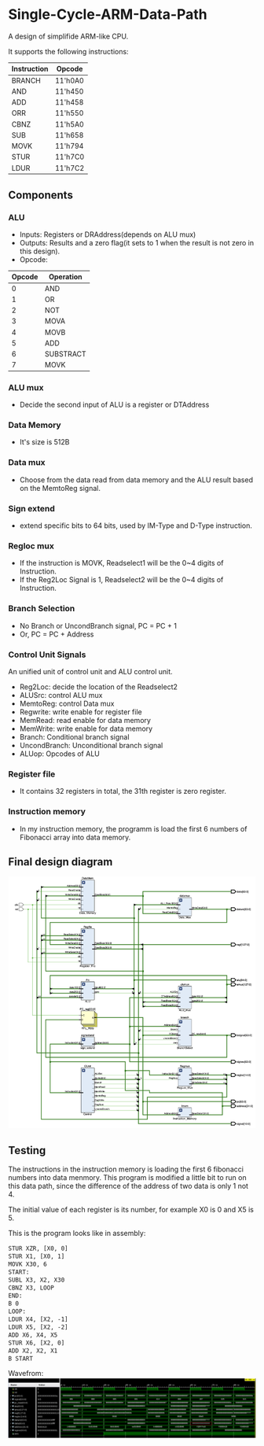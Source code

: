 # Single-Cycle-ARM-Data-Path
A design of simplifide ARM-like CPU.

It supports the following instructions:

Instruction|Opcode
----|----
BRANCH|11'h0A0
AND|11'h450
ADD|11'h458
ORR|11'h550
CBNZ|11'h5A0
SUB|11'h658
MOVK|11'h794
STUR|11'h7C0
LDUR|11'h7C2

## Components
### ALU
- Inputs: Registers or DRAddress(depends on ALU mux)
- Outputs: Results and a zero flag(it sets to 1 when the result is not zero in this design).
- Opcode:

Opcode|Operation
----|----
0 | AND
1 | OR
2 | NOT
3 | MOVA
4 | MOVB
5 | ADD
6 | SUBSTRACT
7 | MOVK

### ALU mux
- Decide the second input of ALU is a register or DTAddress

### Data Memory
- It's size is 512B

### Data mux
- Choose from the data read from data memory and the ALU result based on the MemtoReg signal.

### Sign extend
- extend specific bits to 64 bits, used by IM-Type and D-Type instruction.

### Regloc mux
- If the instruction is MOVK, Readselect1 will be the 0~4 digits of Instruction.
- If the Reg2Loc Signal is 1, Readselect2 will be the 0~4 digits of Instruction.

### Branch Selection
- No Branch or UncondBranch signal, PC = PC + 1
- Or, PC = PC + Address

### Control Unit Signals
An unified unit of control unit and ALU control unit.
- Reg2Loc: decide the location of the Readselect2
- ALUSrc: control ALU mux
- MemtoReg: control Data mux
- Regwrite: write enable for register file
- MemRead: read enable for data memory
- MemWrite: write enable for data memory
- Branch: Conditional branch signal
- UncondBranch: Unconditional branch signal
- ALUop: Opcodes of ALU

### Register file
- It contains 32 registers in total, the 31th register is zero register.

### Instruction memory
- In my instruction memory, the programm is load the first 6 numbers of Fibonacci array into data memory.

## Final design diagram
<img src = "https://github.com/TingyiZhang/Single-Cycle-ARM-Data-Path/blob/master/FinalDesign.png">

## Testing
The instructions in the instruction memory is loading the first 6 fibonacci numbers into data menmory. This program is modified a little bit to run on this data path, since the difference of the address of two data is only 1 not 4.

The initial value of each register is its number, for example X0 is 0 and X5 is 5.

This is the program looks like in assembly:
```
STUR XZR, [X0, 0]
STUR X1, [X0, 1]
MOVK X30, 6
START:
SUBL X3, X2, X30
CBNZ X3, LOOP
END:
B 0
LOOP:
LDUR X4, [X2, -1]
LDUR X5, [X2, -2]
ADD X6, X4, X5
STUR X6, [X2, 0]
ADD X2, X2, X1
B START
```

Wavefrom:
<img src = "https://github.com/TingyiZhang/Single-Cycle-ARM-Data-Path/blob/master/Test.png">

